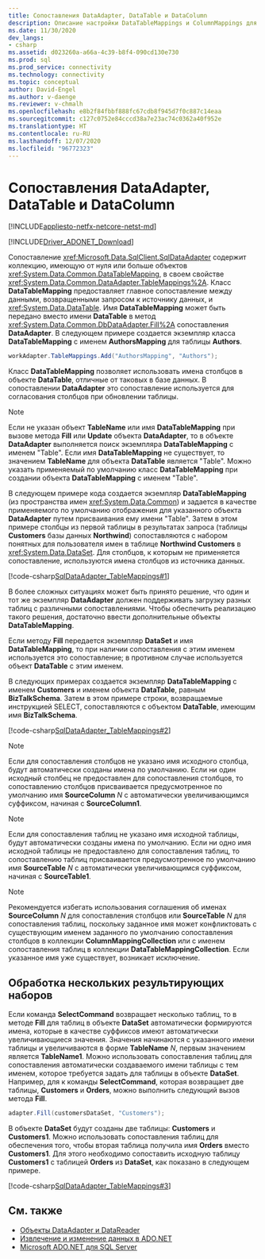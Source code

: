 ```yaml
---
title: Сопоставления DataAdapter, DataTable и DataColumn
description: Описание настройки DataTableMappings и ColumnMappings для DataAdapter.
ms.date: 11/30/2020
dev_langs:
- csharp
ms.assetid: d023260a-a66a-4c39-b8f4-090cd130e730
ms.prod: sql
ms.prod_service: connectivity
ms.technology: connectivity
ms.topic: conceptual
author: David-Engel
ms.author: v-daenge
ms.reviewer: v-chmalh
ms.openlocfilehash: e8b2f84fbbf888fc67cdb8f945d7f0c887c14eaa
ms.sourcegitcommit: c127c0752e84cccd38a7e23ac74c0362a40f952e
ms.translationtype: HT
ms.contentlocale: ru-RU
ms.lasthandoff: 12/07/2020
ms.locfileid: "96772323"
---
```

# <a name="dataadapter-datatable-and-datacolumn-mappings"></a>Сопоставления DataAdapter, DataTable и DataColumn

[!INCLUDE[appliesto-netfx-netcore-netst-md](../../includes/appliesto-netfx-netcore-netst-md.md)]

[!INCLUDE[Driver_ADONET_Download](../../includes/driver_adonet_download.md)]

Сопоставление <xref:Microsoft.Data.SqlClient.SqlDataAdapter> содержит коллекцию, имеющую от нуля или больше объектов <xref:System.Data.Common.DataTableMapping>, в своем свойстве <xref:System.Data.Common.DataAdapter.TableMappings%2A>. Класс **DataTableMapping** предоставляет главное сопоставление между данными, возвращенными запросом к источнику данных, и <xref:System.Data.DataTable>. Имя **DataTableMapping** может быть передано вместо имени **DataTable** в метод <xref:System.Data.Common.DbDataAdapter.Fill%2A> сопоставления **DataAdapter**. В следующем примере создается экземпляр класса **DataTableMapping** с именем **AuthorsMapping** для таблицы **Authors**.

```csharp
workAdapter.TableMappings.Add("AuthorsMapping", "Authors");
```

Класс **DataTableMapping** позволяет использовать имена столбцов в объекте **DataTable**, отличные от таковых в базе данных. В сопоставлении **DataAdapter** это сопоставление используется для согласования столбцов при обновлении таблицы.

> [!NOTE]
> Если не указан объект **TableName** или имя **DataTableMapping** при вызове метода **Fill** или **Update** объекта **DataAdapter**, то в объекте **DataAdapter** выполняется поиск экземпляра **DataTableMapping** с именем "Table". Если имя **DataTableMapping** не существует, то значением **TableName** для объекта **DataTable** является "Table". Можно указать применяемый по умолчанию класс **DataTableMapping** при создании объекта **DataTableMapping** с именем "Table".

В следующем примере кода создается экземпляр **DataTableMapping** (из пространства имен <xref:System.Data.Common>) и задается в качестве применяемого по умолчанию отображения для указанного объекта **DataAdapter** путем присваивания ему имени "Table". Затем в этом примере столбцы из первой таблицы в результатах запроса (таблицы **Customers** базы данных **Northwind**) сопоставляются с набором понятных для пользователя имен в таблице **Northwind Customers** в <xref:System.Data.DataSet>. Для столбцов, к которым не применяется сопоставление, используются имена столбцов из источника данных.

[!code-csharp[SqlDataAdapter_TableMappings#1](~/../sqlclient/doc/samples/SqlDataAdapter_TableMappings.cs#1)]

В более сложных ситуациях может быть принято решение, что один и тот же экземпляр **DataAdapter** должен поддерживать загрузку разных таблиц с различными сопоставлениями. Чтобы обеспечить реализацию такого решения, достаточно ввести дополнительные объекты **DataTableMapping**.

Если методу **Fill** передается экземпляр **DataSet** и имя **DataTableMapping**, то при наличии сопоставления с этим именем используется это сопоставление; в противном случае используется объект **DataTable** с этим именем.

В следующих примерах создается экземпляр **DataTableMapping** с именем **Customers** и именем объекта **DataTable**, равным **BizTalkSchema**. Затем в этом примере строки, возвращаемые инструкцией SELECT, сопоставляются с объектом **DataTable**, имеющим имя **BizTalkSchema**.

[!code-csharp[SqlDataAdapter_TableMappings#2](~/../sqlclient/doc/samples/SqlDataAdapter_TableMappings.cs#2)]

> [!NOTE]
> Если для сопоставления столбцов не указано имя исходного столбца, будут автоматически созданы имена по умолчанию. Если ни один исходный столбец не предоставлен для сопоставления столбцов, то сопоставлению столбцов присваивается предусмотренное по умолчанию имя **SourceColumn** *N* с автоматически увеличивающимся суффиксом, начиная с **SourceColumn1**.

> [!NOTE]
> Если для сопоставления таблиц не указано имя исходной таблицы, будут автоматически созданы имена по умолчанию. Если ни одно имя исходной таблицы не предоставлено для сопоставления таблиц, то сопоставлению таблиц присваивается предусмотренное по умолчанию имя **SourceTable** *N* с автоматически увеличивающимся суффиксом, начиная с **SourceTable1**.

> [!NOTE]
> Рекомендуется избегать использования соглашения об именах **SourceColumn** *N* для сопоставления столбцов или **SourceTable** *N* для сопоставления таблиц, поскольку заданное имя может конфликтовать с существующим именем заданного по умолчанию сопоставления столбцов в коллекции **ColumnMappingCollection** или с именем сопоставления таблиц в коллекции **DataTableMappingCollection**. Если указанное имя уже существует, возникает исключение.

## <a name="handle-multiple-result-sets"></a>Обработка нескольких результирующих наборов

Если команда **SelectCommand** возвращает несколько таблиц, то в методе **Fill** для таблиц в объекте **DataSet** автоматически формируются имена, которые в качестве суффиксов имеют автоматически увеличивающиеся значения. Значения начинаются с указанного имени таблицы и увеличиваются в форме **TableName** *N*, первым значением является **TableName1**. Можно использовать сопоставления таблиц для сопоставления автоматически создаваемого имени таблицы с тем именем, которое требуется задать для таблицы в объекте **DataSet**. Например, для к команды **SelectCommand**, которая возвращает две таблицы, **Customers** и **Orders**, можно выполнить следующий вызов метода **Fill**.

```csharp
adapter.Fill(customersDataSet, "Customers");
```

В объекте **DataSet** будут созданы две таблицы: **Customers** и **Customers1**. Можно использовать сопоставления таблиц для обеспечения того, чтобы вторая таблица получила имя **Orders** вместо **Customers1**. Для этого необходимо сопоставить исходную таблицу **Customers1** с таблицей **Orders** из **DataSet**, как показано в следующем примере.

[!code-csharp[SqlDataAdapter_TableMappings#3](~/../sqlclient/doc/samples/SqlDataAdapter_TableMappings.cs#3)]

## <a name="see-also"></a>См. также

- [Объекты DataAdapter и DataReader](dataadapters-datareaders.md)
- [Извлечение и изменение данных в ADO.NET](retrieving-modifying-data.md)
- [Microsoft ADO.NET для SQL Server](microsoft-ado-net-sql-server.md)
